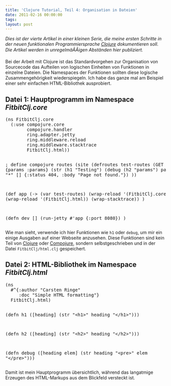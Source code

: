 ```yaml
---
title: 'Clojure Tutorial, Teil 4: Organisation in Dateien'
date: 2011-02-16 00:00:00 
tags: 
layout: post
---
```

<em>Dies ist der vierte Artikel in einer kleinen Serie, die meine ersten Schritte in der neuen funktionalen Programmiersprache <a href="http://clojure.org/">Clojure</a> dokumentieren soll. Die Artikel werden in unregelmäÃÂigen Abständen hier publiziert.</em>

Bei der Arbeit mit Clojure ist das Standardvorgehen zur Organisation von Sourcecode das Aufteilen von logischen Einheiten von Funktionen in einzelne Dateien. Die Namespaces der Funktionen sollten diese logische Zusammengehörigkeit wiederspiegeln. Ich habe das ganze mal am Beispiel einer sehr einfachen HTML-Bibliothek ausprobiert.
<h2>Datei 1: Hauptprogramm im Namespace <em>FitbitClj.core</em></h2>
<pre class="brush: clojure">(ns FitbitClj.core
  (:use compojure.core
        compojure.handler
        ring.adapter.jetty
        ring.middleware.reload
        ring.middleware.stacktrace
        FitbitClj.html))

; define compojure routes
(site (defroutes test-routes
  (GET "/" {params :params}
    (str (h1 "Testing") (debug (h2 "params") params)))
  (ANY "*" []
    {:status 404, :body "Page not found."})
))

(def app
  (-&gt; (var test-routes)
      (wrap-reload '(FitbitClj.core))
      (wrap-reload '(FitbitClj.html))
      (wrap-stacktrace))
)

(defn dev []
  (run-jetty #'app {:port 8080})
)</pre>
Wie man sieht, verwende ich hier Funktionen wie <code>h1</code> oder <code>debug</code>, um mir ein einige Ausgaben auf einer Webseite anzusehen. Diese Funktionen sind kein Teil von <a href="http://clojure.org">Clojure</a> oder <a href="http://compojure.org">Compojure</a>, sondern selbstgeschrieben und in der Datei <code>FitbitClj/html.clj</code> gespeichert.
<h2>Datei 2: HTML-Bibliothek im Namespace <em>FitbitClj.html</em></h2>
<pre class="brush: clojure">(ns
  #^{:author "Carsten Ringe"
     :doc "Simple HTML formatting"}
  FitbitClj.html)

(defn h1
  ([heading] (str "&lt;h1&gt;" heading "&lt;/h1&gt;")))

(defn h2
  ([heading] (str "&lt;h2&gt;" heading "&lt;/h2&gt;")))

(defn debug
  ([heading elem] (str heading "&lt;pre&gt;" elem "&lt;/pre&gt;")))</pre>
Damit ist mein Hauptprogramm übersichtlich, während das langatmige Erzeugen des HTML-Markups aus dem Blickfeld versteckt ist.
